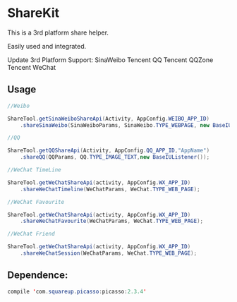 # ShareKit
This is a 3rd platform share helper.

Easily used and integrated.

Update 
3rd Platform Support:
SinaWeibo 
Tencent QQ
Tencent QQZone
Tencent WeChat

## Usage

```java
//Weibo

ShareTool.getSinaWeiboShareApi(Activity, AppConfig.WEIBO_APP_ID)
    .shareSinaWeibo(SinaWeiboParams, SinaWeibo.TYPE_WEBPAGE, new BaseIUListener()) ;

//QQ

ShareTool.getQQShareApi(Activity, AppConfig.QQ_APP_ID,"AppName")
    .shareQQ(QQParams, QQ.TYPE_IMAGE_TEXT,new BaseIUListener());

//WeChat TimeLine

ShareTool.getWeChatShareApi(activity, AppConfig.WX_APP_ID)
    .shareWeChatTimeline(WeChatParams, WeChat.TYPE_WEB_PAGE);

//WeChat Favourite

ShareTool.getWeChatShareApi(activity, AppConfig.WX_APP_ID)
    .shareWeChatFavourite(WeChatParams, WeChat.TYPE_WEB_PAGE);

//WeChat Friend

ShareTool.getWeChatShareApi(activity, AppConfig.WX_APP_ID)
    .shareWeChatSession(WeChatParams, WeChat.TYPE_WEB_PAGE);
```
## Dependence:

```java
compile 'com.squareup.picasso:picasso:2.3.4'

```